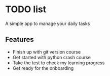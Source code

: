 # TODO list

A simple app to manage your daily tasks

## Features

* Finish up with git version course
* Get started with python crash course
* Take the test to check my learning progress
* Get ready for the onboarding